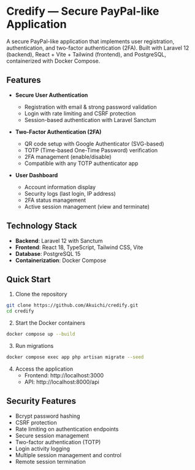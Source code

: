 # Credify — Secure PayPal-like Application

A secure PayPal-like application that implements user registration, authentication, and two-factor authentication (2FA). Built with Laravel 12 (backend), React + Vite + Tailwind (frontend), and PostgreSQL, containerized with Docker Compose.

## Features

- **Secure User Authentication**
  - Registration with email & strong password validation
  - Login with rate limiting and CSRF protection
  - Session-based authentication with Laravel Sanctum

- **Two-Factor Authentication (2FA)**
  - QR code setup with Google Authenticator (SVG-based)
  - TOTP (Time-based One-Time Password) verification
  - 2FA management (enable/disable)
  - Compatible with any TOTP authenticator app

- **User Dashboard**
  - Account information display
  - Security logs (last login, IP address)
  - 2FA status management
  - Active session management (view and terminate)

## Technology Stack

- **Backend**: Laravel 12 with Sanctum
- **Frontend**: React 18, TypeScript, Tailwind CSS, Vite
- **Database**: PostgreSQL 15
- **Containerization**: Docker Compose

## Quick Start

1. Clone the repository
```bash
git clone https://github.com/Akuichi/credify.git
cd credify
```

2. Start the Docker containers
```bash
docker compose up --build
```

3. Run migrations
```bash
docker compose exec app php artisan migrate --seed
```

4. Access the application
   - Frontend: http://localhost:3000
   - API: http://localhost:8000/api

## Security Features

- Bcrypt password hashing
- CSRF protection
- Rate limiting on authentication endpoints
- Secure session management
- Two-factor authentication (TOTP)
- Login activity logging
- Multiple session management and control
- Remote session termination